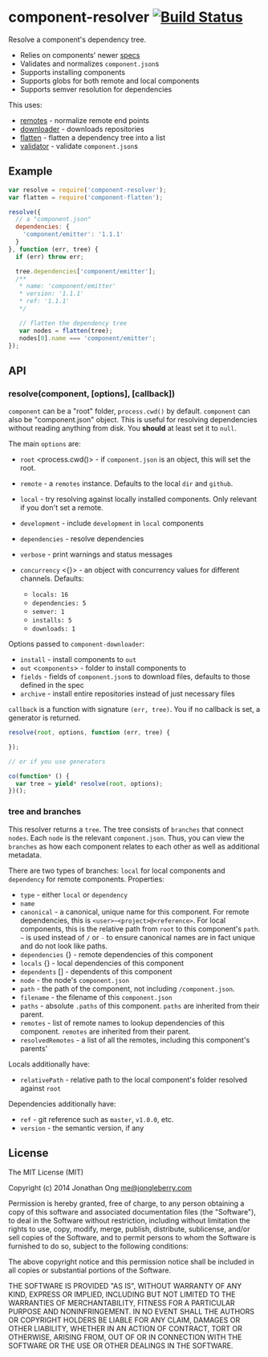 # component-resolver [![Build Status](https://travis-ci.org/componentjs/resolver.js.png)](https://travis-ci.org/componentjs/resolver.js)

Resolve a component's dependency tree.

- Relies on components' newer [specs](https://github.com/component/spec)
- Validates and normalizes `component.json`s
- Supports installing components
- Supports globs for both remote and local components
- Supports semver resolution for dependencies

This uses:

- [remotes](https://github.com/component/remotes.js) - normalize remote end points
- [downloader](https://github.com/component/downloader.js) - downloads repositories
- [flatten](https://github.com/component/flatten.js) - flatten a dependency tree into a list
- [validator](https://github.com/component/validator.js) - validate `component.json`s

## Example

```js
var resolve = require('component-resolver');
var flatten = require('component-flatten');

resolve({
  // a "component.json"
  dependencies: {
    'component/emitter': '1.1.1'
  }
}, function (err, tree) {
  if (err) throw err;

  tree.dependencies['component/emitter'];
  /**
   * name: 'component/emitter'
   * version: '1.1.1'
   * ref: '1.1.1'
   */

   // flatten the dependency tree
   var nodes = flatten(tree);
   nodes[0].name === 'component/emitter';
});
```

## API

### resolve(component, [options], [callback])

`component` can be a "root" folder, `process.cwd()` by default. `component` can also be "component.json" object. This is useful for resolving dependencies without reading anything from disk. You __should__ at least set it to `null`.

The main `options` are:

- `root` <process.cwd()> - if `component.json` is an object, this will set the root.
- `remote` - a `remotes` instance. Defaults to the local `dir` and `github`.
- `local` <true> - try resolving against locally installed components. Only relevant if you don't set a remote.
- `development` <false> - include `development` in `local` components
- `dependencies` <true> - resolve dependencies
- `verbose` <false> - print warnings and status messages
- `concurrency` <{}> - an object with concurrency values for different channels. Defaults:

    - `locals: 16`
    - `dependencies: 5`
    - `semver: 1`
    - `installs: 5`
    - `downloads: 1`

Options passed to `component-downloader`:

- `install` <false> - install components to `out`
- `out` <`components`> - folder to install components to
- `fields` - fields of `component.json`s to download files, defaults to those defined in the spec
- `archive` - install entire repositories instead of just necessary files

`callback` is a function with signature `(err, tree)`. You if no callback is set, a generator is returned.

```js
resolve(root, options, function (err, tree) {

});

// or if you use generators

co(function* () {
  var tree = yield* resolve(root, options);
})();
```

### tree and branches

This resolver returns a `tree`. The tree consists of `branches` that connect `nodes`. Each `node` is the relevant `component.json`. Thus, you can view the `branches` as how each component relates to each other as well as additional metadata.

There are two types of branches: `local` for local components and `dependency` for remote components. Properties:

- `type` - either `local` or `dependency`
- `name`
- `canonical` - a canonical, unique name for this component. For remote dependencies, this is `<user>~<project>@<reference>`. For local components, this is the relative path from `root` to this component's `path`. `~` is used instead of `/` or `-` to ensure canonical names are in fact unique and do not look like paths.
- `dependencies` {} - remote dependencies of this component
- `locals` {} - local dependencies of this component
- `dependents` [] - dependents of this component
- `node` - the node's `component.json`
- `path` - the path of the component, not including `/component.json`.
- `filename` - the filename of this `component.json`
- `paths` - absolute `.paths` of this component. `paths` are inherited from their parent.
- `remotes` - list of remote names to lookup dependencies of this component. `remotes` are inherited from their parent.
- `resolvedRemotes` - a list of all the remotes, including this component's parents'

Locals additionally have:

- `relativePath` - relative path to the local component's folder resolved against `root`

Dependencies additionally have:

- `ref` - git reference such as `master`, `v1.0.0`, etc.
- `version` - the semantic version, if any

## License

The MIT License (MIT)

Copyright (c) 2014 Jonathan Ong me@jongleberry.com

Permission is hereby granted, free of charge, to any person obtaining a copy
of this software and associated documentation files (the "Software"), to deal
in the Software without restriction, including without limitation the rights
to use, copy, modify, merge, publish, distribute, sublicense, and/or sell
copies of the Software, and to permit persons to whom the Software is
furnished to do so, subject to the following conditions:

The above copyright notice and this permission notice shall be included in
all copies or substantial portions of the Software.

THE SOFTWARE IS PROVIDED "AS IS", WITHOUT WARRANTY OF ANY KIND, EXPRESS OR
IMPLIED, INCLUDING BUT NOT LIMITED TO THE WARRANTIES OF MERCHANTABILITY,
FITNESS FOR A PARTICULAR PURPOSE AND NONINFRINGEMENT. IN NO EVENT SHALL THE
AUTHORS OR COPYRIGHT HOLDERS BE LIABLE FOR ANY CLAIM, DAMAGES OR OTHER
LIABILITY, WHETHER IN AN ACTION OF CONTRACT, TORT OR OTHERWISE, ARISING FROM,
OUT OF OR IN CONNECTION WITH THE SOFTWARE OR THE USE OR OTHER DEALINGS IN
THE SOFTWARE.
